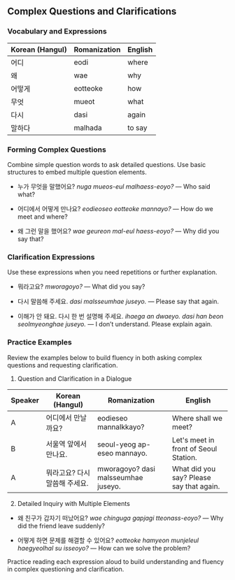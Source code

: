 ## Complex Questions and Clarifications

### Vocabulary and Expressions

| Korean (Hangul) | Romanization         | English          |
|-----------------|----------------------|------------------|
| 어디            | eodi                 | where            |
| 왜              | wae                  | why              |
| 어떻게          | eotteoke             | how              |
| 무엇            | mueot                | what             |
| 다시            | dasi                 | again            |
| 말하다          | malhada              | to say           |

### Forming Complex Questions

Combine simple question words to ask detailed questions. Use basic structures to embed multiple question elements.

- 누가 무엇을 말했어요?
  *nuga mueos-eul malhaess-eoyo?* — Who said what?

- 어디에서 어떻게 만나요?
  *eodieoseo eotteoke mannayo?* — How do we meet and where?

- 왜 그런 말을 했어요?
  *wae geureon mal-eul haess-eoyo?* — Why did you say that?

### Clarification Expressions

Use these expressions when you need repetitions or further explanation.

- 뭐라고요?
  *mworagoyo?* — What did you say?

- 다시 말씀해 주세요.
  *dasi malsseumhae juseyo.* — Please say that again.

- 이해가 안 돼요. 다시 한 번 설명해 주세요.
  *ihaega an dwaeyo. dasi han beon seolmyeonghae juseyo.* — I don’t understand. Please explain again.

### Practice Examples

Review the examples below to build fluency in both asking complex questions and requesting clarification.

1. Question and Clarification in a Dialogue

| Speaker | Korean (Hangul)                     | Romanization                             | English                                      |
|---------|-------------------------------------|------------------------------------------|----------------------------------------------|
| A       | 어디에서 만날까요?                   | eodieseo mannalkkayo?                     | Where shall we meet?                         |
| B       | 서울역 앞에서 만나요.                 | seoul-yeog ap-eseo mannayo.               | Let's meet in front of Seoul Station.        |
| A       | 뭐라고요? 다시 말씀해 주세요.           | mworagoyo? dasi malsseumhae juseyo.         | What did you say? Please say that again.       |

2. Detailed Inquiry with Multiple Elements

- 왜 친구가 갑자기 떠났어요?
  *wae chinguga gapjagi tteonass-eoyo?* — Why did the friend leave suddenly?

- 어떻게 하면 문제를 해결할 수 있어요?
  *eotteoke hamyeon munjeleul haegyeolhal su isseoyo?* — How can we solve the problem?

Practice reading each expression aloud to build understanding and fluency in complex questioning and clarification.